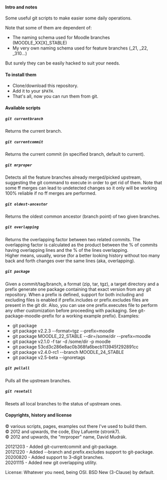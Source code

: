 #### Intro and notes
Some useful git scripts to make easier some daily operations.

Note that some of them are dependent of:

- The naming schema used for Moodle branches (MOODLE_XX[X]_STABLE)
- My very own naming schema used for feature branches (_21, _22, _310...)

But surely they can be easily hacked to suit your needs.

#### To install them

- Clone/download this repository.
- Add it to your `$PATH`.
- That's all, now you can run them from git.

#### Available scripts

##### `git currentbranch`
Returns the current branch.

##### `git currentcommit`
Returns the current commit (in specified branch, default to current).

##### `git mrproper`
Detects all the feature branches already merged/picked
upstream, suggesting the git command to execute in order to get rid of
them. Note that some ff merges can lead to undetected changes so it
only will be working 100% reliable if no ff merges are performed.

##### `git oldest-ancestor`
Returns the oldest common ancestor (branch point)
of two given branches.

##### `git overlapping`
Returns the overlapping factor between two related
commits. The overlapping factor is calculated as the product between
the % of commits having overlapping lines and the % of the lines
overlapping.    
Higher means, usually, worse (for a better looking history without
too many back and forth changes over the same lines (aka, overlapping).

##### `git package`
Given a commit/tag/branch, a format (zip, tar, tgz),
a target directory and a prefix generate one package containing
that exact version from any git repository. When a prefix is defined,
support for both including and excluding files is enabled if
prefix.includes or prefix.excludes files are present in the git dir.
Also, you can use one prefix.executes file to perform any other
customization before proceeding with packaging. See git-package-moodle-prefix
for a working example prefix). Examples:

- git package
- git package v2.2.3 --format=tgz --prefix=moodle
- git package MOODLE_22_STABLE --dir=/some/dir --prefix=moodle
- git package v2.1.0 -f tar -d /some/dir -p moodle
- git package 53cd3c286e8ac0b368fa6becb113945f292891cc
- git package v2.4.0-rc1 --branch MOODLE_24_STABLE
- git package v2.5-beta --ignoretags

##### `git pullall`
Pulls all the upstream branches.

##### `git resetall`
Resets all local branches to the status of upstream ones.

#### Copyrights, history and license

© various scripts, pages, examples out there I've used to build them.    
© 2012 and upwards, the code, Eloy Lafuente (stronk7).    
© 2012 and upwards, the "mrproper" name, David Mudrák.    

20121203 - Added git-currentcommit and git-package.    
20121220 - Added --branch and prefix.excludes support to git-package.    
20200820 - Added support to 3-digit branches.    
20201115 - Added new git overlapping utility.    

License: Whatever you need, being OSI. BSD New (3-Clause) by default.

